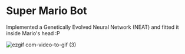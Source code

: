 # Super Mario Bot
Implemented a Genetically Evolved Neural Network (NEAT) and fitted it inside Mario's head :P 

![ezgif com-video-to-gif (3)](https://user-images.githubusercontent.com/36446402/66506856-bf58e900-eaeb-11e9-988e-32cff688ce2b.gif)
